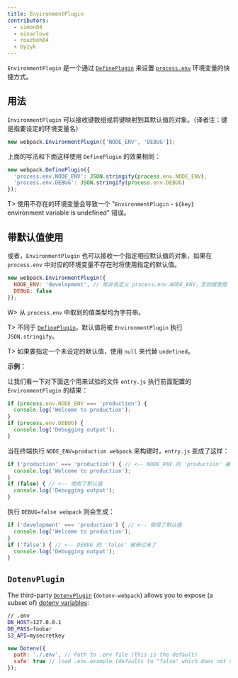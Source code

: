 ```yaml
---
title: EnvironmentPlugin
contributors:
  - simon04
  - einarlove
  - rouzbeh84
  - byzyk
---
```


`EnvironmentPlugin` 是一个通过 [`DefinePlugin`](/plugins/define-plugin) 来设置 [`process.env`](https://nodejs.org/api/process.html#process_process_env) 环境变量的快捷方式。

## 用法

`EnvironmentPlugin` 可以接收键数组或将键映射到其默认值的对象。（译者注：键是指要设定的环境变量名）

```javascript
new webpack.EnvironmentPlugin(['NODE_ENV', 'DEBUG']);
```

上面的写法和下面这样使用 `DefinePlugin` 的效果相同：

```javascript
new webpack.DefinePlugin({
  'process.env.NODE_ENV': JSON.stringify(process.env.NODE_ENV),
  'process.env.DEBUG': JSON.stringify(process.env.DEBUG)
});
```

T> 使用不存在的环境变量会导致一个 "`EnvironmentPlugin` - `${key}` environment variable is undefined" 错误。

## 带默认值使用

或者，`EnvironmentPlugin` 也可以接收一个指定相应默认值的对象，如果在 `process.env` 中对应的环境变量不存在时将使用指定的默认值。

```js
new webpack.EnvironmentPlugin({
  NODE_ENV: 'development', // 除非有定义 process.env.NODE_ENV，否则就使用 'development'
  DEBUG: false
});
```

W> 从 `process.env` 中取到的值类型均为字符串。

T> 不同于 [`DefinePlugin`](/plugins/define-plugin)，默认值将被 `EnvironmentPlugin` 执行 `JSON.stringify`。

T> 如果要指定一个未设定的默认值，使用 `null` 来代替 `undefined`。

__示例：__

让我们看一下对下面这个用来试验的文件 `entry.js` 执行前面配置的 `EnvironmentPlugin` 的结果：

```javascript
if (process.env.NODE_ENV === 'production') {
  console.log('Welcome to production');
}
if (process.env.DEBUG) {
  console.log('Debugging output');
}
```

当在终端执行 `NODE_ENV=production webpack` 来构建时，`entry.js` 变成了这样：

```javascript
if ('production' === 'production') { // <-- NODE_ENV 的 'production' 被带过来了
  console.log('Welcome to production');
}
if (false) { // <-- 使用了默认值
  console.log('Debugging output');
}
```

执行 `DEBUG=false webpack` 则会生成：

```javascript
if ('development' === 'production') { // <-- 使用了默认值
  console.log('Welcome to production');
}
if ('false') { // <-- DEBUG 的 'false' 被带过来了
  console.log('Debugging output');
}
```

## `DotenvPlugin`

The third-party [`DotenvPlugin`](https://github.com/mrsteele/dotenv-webpack) (`dotenv-webpack`) allows you to expose (a subset of) [dotenv variables](https://www.npmjs.com/package/dotenv):

``` bash
// .env
DB_HOST=127.0.0.1
DB_PASS=foobar
S3_API=mysecretkey
```

```javascript
new Dotenv({
  path: './.env', // Path to .env file (this is the default)
  safe: true // load .env.example (defaults to "false" which does not use dotenv-safe)
});
```
